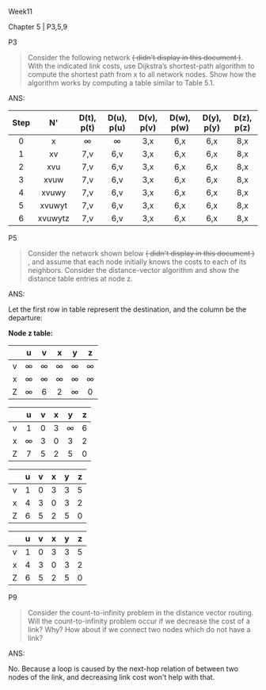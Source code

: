 Week11

Chapter 5 | P3,5,9



P3

> Consider the following network ~~( didn't display in this document )~~. With the indicated link costs, use Dijkstra’s shortest-path algorithm to compute the shortest path from x to all network nodes. 
> Show how the algorithm works by computing a table similar to Table 5.1. 



ANS:

| Step |   N'    | D(t), p(t) | D(u), p(u) | D(v), p(v) | D(w), p(w) | D(y), p(y) | D(z), p(z) |
| :--: | :-----: | :--------: | :--------: | :--------: | :--------: | :--------: | :--------: |
|  0   |    x    |  $\infty$  |  $\infty$  |    3,x     |    6,x     |    6,x     |    8,x     |
|  1   |   xv    |    7,v     |    6,v     |    3,x     |    6,x     |    6,x     |    8,x     |
|  2   |   xvu   |    7,v     |    6,v     |    3,x     |    6,x     |    6,x     |    8,x     |
|  3   |  xvuw   |    7,v     |    6,v     |    3,x     |    6,x     |    6,x     |    8,x     |
|  4   |  xvuwy  |    7,v     |    6,v     |    3,x     |    6,x     |    6,x     |    8,x     |
|  5   | xvuwyt  |    7,v     |    6,v     |    3,x     |    6,x     |    6,x     |    8,x     |
|  6   | xvuwytz |    7,v     |    6,v     |    3,x     |    6,x     |    6,x     |    8,x     |





P5

> Consider the network shown below  ~~( didn't display in this document )~~ , and assume that each node initially knows the costs to each of its neighbors. Consider the distance-vector algorithm and show the distance table entries at node z.



ANS:

Let the first row in table represent the destination, and the column be the departure:

**Node z table:**

|      |    u     |    v     |    x     |    y     |    z     |
| :--: | :------: | :------: | :------: | :------: | :------: |
|  v   | $\infty$ | $\infty$ | $\infty$ | $\infty$ | $\infty$ |
|  x   | $\infty$ | $\infty$ | $\infty$ | $\infty$ | $\infty$ |
|  Z   | $\infty$ |    6     |    2     | $\infty$ |    0     |



|      |    u     |  v   |  x   |    y     |  z   |
| :--: | :------: | :--: | :--: | :------: | :--: |
|  v   |    1     |  0   |  3   | $\infty$ |  6   |
|  x   | $\infty$ |  3   |  0   |    3     |  2   |
|  Z   |    7     |  5   |  2   |    5     |  0   |



|      |  u   |  v   |  x   |  y   |  z   |
| :--: | :--: | :--: | :--: | :--: | :--: |
|  v   |  1   |  0   |  3   |  3   |  5   |
|  x   |  4   |  3   |  0   |  3   |  2   |
|  Z   |  6   |  5   |  2   |  5   |  0   |



|      |  u   |  v   |  x   |  y   |  z   |
| :--: | :--: | :--: | :--: | :--: | :--: |
|  v   |  1   |  0   |  3   |  3   |  5   |
|  x   |  4   |  3   |  0   |  3   |  2   |
|  Z   |  6   |  5   |  2   |  5   |  0   |



P9

> Consider the count-to-infinity problem in the distance vector routing. Will the count-to-infinity problem occur if we decrease the cost of a link? Why? How about if we connect two nodes which do not have a link?



ANS:

No. Because a loop is caused by the next-hop relation of between two nodes of the link, and decreasing link cost won't help with that.





